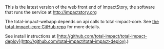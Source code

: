 This is the latest version of the web front end of ImpactStory, the software that runs the service at http://impactstory.org

The total-impact-webapp depends on api calls to total-impact-core.  See [the total-impact-core GitHub repo](https://github.com/total-impact/total-impact-core) for more details.

See install instructions at [http://github.com/total-impact/total-impact-deploy](http://github.com/total-impact/total-impact-deploy).)

